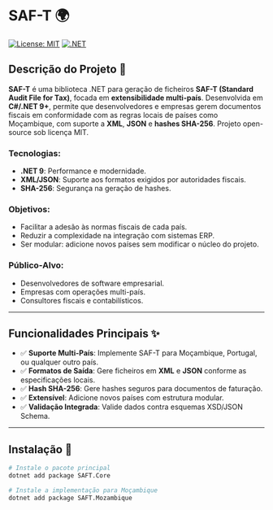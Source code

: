# SAF-T 🌍

[![License: MIT](https://img.shields.io/badge/License-MIT-blue.svg)](LICENSE)
[![.NET](https://github.com/simansoftmz/saft-t/actions/workflows/dotnet.yml/badge.svg)](https://github.com/simansoftmoz/saf-t/actions)

## Descrição do Projeto 📄

**SAF-T** é uma biblioteca .NET para geração de ficheiros **SAF-T (Standard Audit File for Tax)**, focada em **extensibilidade multi-país**. Desenvolvida em **C#/.NET 9+**, permite que desenvolvedores e empresas gerem documentos fiscais em conformidade com as regras locais de países como Moçambique, com suporte a **XML**, **JSON** e **hashes SHA-256**. Projeto open-source sob licença MIT.

### Tecnologias:
- **.NET 9**: Performance e modernidade.
- **XML/JSON**: Suporte aos formatos exigidos por autoridades fiscais.
- **SHA-256**: Segurança na geração de hashes.

### Objetivos:
- Facilitar a adesão às normas fiscais de cada país.
- Reduzir a complexidade na integração com sistemas ERP.
- Ser modular: adicione novos países sem modificar o núcleo do projeto.

### Público-Alvo:
- Desenvolvedores de software empresarial.
- Empresas com operações multi-país.
- Consultores fiscais e contabilísticos.

---

## Funcionalidades Principais ✨
- ✅ **Suporte Multi-País**: Implemente SAF-T para Moçambique, Portugal, ou qualquer outro país.
- ✅ **Formatos de Saída**: Gere ficheiros em **XML** e **JSON** conforme as especificações locais.
- ✅ **Hash SHA-256**: Gere hashes seguros para documentos de faturação.
- ✅ **Extensível**: Adicione novos países com estrutura modular.
- ✅ **Validação Integrada**: Valide dados contra esquemas XSD/JSON Schema.

---

## Instalação 🚀

```bash
# Instale o pacote principal
dotnet add package SAFT.Core

# Instale a implementação para Moçambique
dotnet add package SAFT.Mozambique
